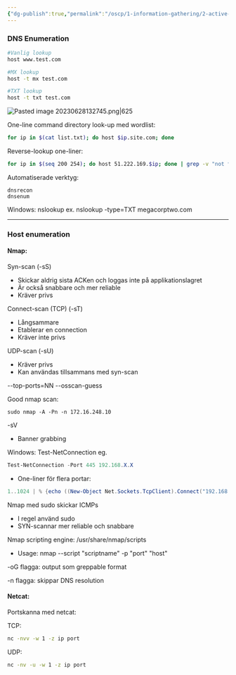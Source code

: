 ```yaml
---
{"dg-publish":true,"permalink":"/oscp/1-information-gathering/2-active-gathering/","updated":"2024-01-05T11:31:18.386+01:00"}
---
```



### DNS Enumeration
``` bash
#Vanlig lookup
host www.test.com

#MX lookup
host -t mx test.com

#TXT lookup
host -t txt test.com
```
![Pasted image 20230628132745.png|625](/img/user/IMAGES/Pasted%20image%2020230628132745.png)

One-line command directory look-up med wordlist:
```bash
for ip in $(cat list.txt); do host $ip.site.com; done
```

Reverse-lookup one-liner:
```bash
for ip in $(seq 200 254); do host 51.222.169.$ip; done | grep -v "not found"
```

Automatiserade verktyg:

	dnsrecon
	dnsenum

Windows:
	nslookup
	ex. nslookup -type=TXT megacorptwo.com

----------------------

### Host enumeration

#### Nmap:

Syn-scan (-sS)
- Skickar aldrig sista ACKen och loggas inte på applikationslagret
- Är också snabbare och mer reliable
- Kräver privs

Connect-scan (TCP) (-sT)
- Långsammare
- Etablerar en connection
- Kräver inte privs

UDP-scan (-sU)
- Kräver privs
- Kan användas tillsammans med syn-scan

--top-ports=NN
--osscan-guess

Good nmap scan:
```
sudo nmap -A -Pn -n 172.16.248.10
```

-sV
- Banner grabbing

Windows:
	Test-NetConnection
eg.
```powershell
Test-NetConnection -Port 445 192.168.X.X
```

- One-liner för flera portar:
``` powershell
1..1024 | % {echo ((New-Object Net.Sockets.TcpClient).Connect("192.168.50.151", $_)) "TCP port $_ is open"} 2>$null
```

Nmap med sudo skickar ICMPs
- I regel använd sudo
- SYN-scannar mer reliable och snabbare

Nmap scripting engine:
/usr/share/nmap/scripts
- Usage: nmap --script "scriptname" -p "port" "host"

-oG flagga: output som greppable format

-n flagga: skippar DNS resolution

#### Netcat:

Portskanna med netcat:

TCP:
```bash
nc -nvv -w 1 -z ip port
```


UDP:
```bash
nc -nv -u -w 1 -z ip port
```

